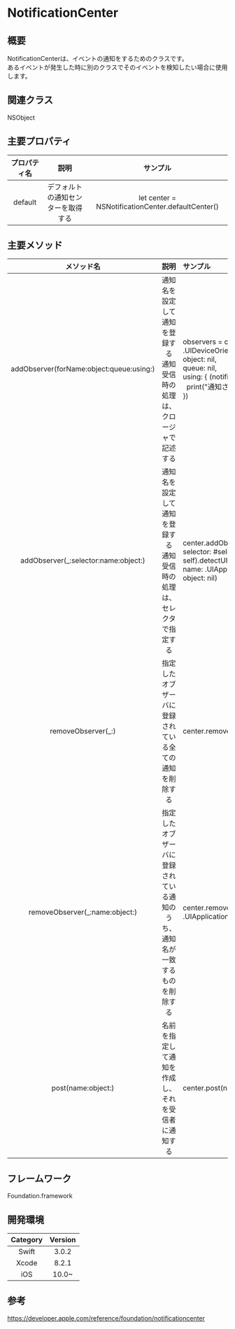 # NotificationCenter

## 概要
NotificationCenterは、イベントの通知をするためのクラスです。<br>あるイベントが発生した時に別のクラスでそのイベントを検知したい場合に使用します。
## 関連クラス
NSObject
## 主要プロパティ

| プロパティ名 | 説明 | サンプル |
|:-----------:|:------------:|:------------:|
| default | デフォルトの通知センターを取得する | let center = NSNotificationCenter.defaultCenter() |
## 主要メソッド

| メソッド名 | 説明 | サンプル |
|:-----------:|:------------:|:------------|
| addObserver(forName:object:queue:using:) | 通知名を設定して通知を登録する<br>通知受信時の処理は、クロージャで記述する | observers = center.addObserver(forName: .UIDeviceOrientationDidChange,<br> object: nil,<br> queue: nil,<br>using: { (notification) in<br>   print("通知されました。\n\(notification)")<br>}) |
| addObserver(_:selector:name:object:) | 通知名を設定して通知を登録する<br>通知受信時の処理は、セレクタで指定する | center.addObserver(self,<br> selector: #selector(type(of: self).detectUIApplicationUserDidTakeScreenshot),<br> name: .UIApplicationUserDidTakeScreenshot,<br> object: nil) |
| removeObserver(_:) | 指定したオブザーバに登録されている全ての通知を削除する | center.removeObserver(self) |
| removeObserver(_:name:object:)  | 指定したオブザーバに登録されている通知のうち、通知名が一致するものを削除する | center.removeObserver(self, name: .UIApplicationUserDidTakeScreenshot, object: nil) |
| post(name:object:) | 名前を指定して通知を作成し、それを受信者に通知する | center.post(name: .customNotification, object: nil) |
## フレームワーク
Foundation.framework

## 開発環境
| Category | Version |
|:-----------:|:------------:|
| Swift | 3.0.2 |
| Xcode | 8.2.1 |
| iOS | 10.0~ |

## 参考
https://developer.apple.com/reference/foundation/notificationcenter
